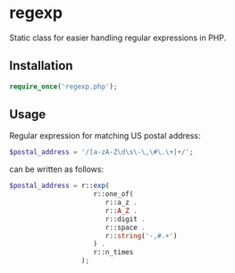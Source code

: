 # regexp
Static class for easier handling regular expressions in PHP.

## Installation

```php
require_once('regexp.php');
```

## Usage
Regular expression for matching US postal address:

```php
$postal_address = '/[a-zA-Z\d\s\-\,\#\.\+]+/';
```

can be written as follows:

```php
$postal_address = r::exp(
                     r::one_of(
                        r::a_z .
                        r::A_Z .
                        r::digit .
                        r::space .
                        r::string('-,#.+')
                     ) .
                     r::n_times
                  );
```

